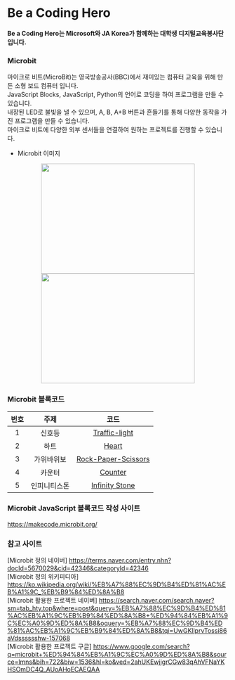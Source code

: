 # Be a Coding Hero

__Be a Coding Hero는 Microsoft와 JA Korea가 함께하는 대학생 디지털교육봉사단 입니다.__

### Microbit
마이크로 비트(MicroBit)는 영국방송공사(BBC)에서 재미있는 컴퓨터 교육을 위해 만든 소형 보드 컴퓨터 입니다.  
JavaScript Blocks, JavaScript, Python의 언어로 코딩을 하여 프로그램을 만들 수 있습니다.  
내장된 LED로 불빛을 낼 수 있으며, A, B, A+B 버튼과 흔들기를 통해 다양한 동작을 가진 프로그램을 만들 수 있습니다.  
마이크로 비트에 다양한 외부 센서들을 연결하여 원하는 프로젝트를 진행할 수 있습니다.  

 * Microbit 이미지 
  <center><img src="https://user-images.githubusercontent.com/42378048/87538127-af9fae00-c6d6-11ea-834b-e773abcb9c59.png" alt="" height="250px" width="350px"/></center>  
  <center><img src="https://user-images.githubusercontent.com/42378048/87538136-b29a9e80-c6d6-11ea-8e01-4e614d8591da.png" alt="" height="250px" width="350px"/></center>


### Microbit 블록코드
|  <center>번호</center> |  <center>주제</center> |  <center>코드</center> |
|:--------:|:--------:|:--------:|
| <center>1</center> | <center>신호등</center> | [Traffic-light](https://github.com/juthor/microbit/tree/master/traffic-light) |
| <center>2</center> | <center>하트</center> | [Heart](https://github.com/juthor/microbit/tree/master/heart) |
| <center>3</center> | <center>가위바위보</center> | [Rock-Paper-Scissors](https://github.com/juthor/microbit/tree/master/rock-paper-scissors) |
| <center>4</center> | <center>카운터</center> | [Counter](https://github.com/juthor/microbit/tree/master/counter) |
| <center>5</center> | <center>인피니티스톤</center> | [Infinity Stone](https://github.com/juthor/microbit/tree/master/infinitystone) |

### Microbit JavaScript 블록코드 작성 사이트
https://makecode.microbit.org/

### 참고 사이트
 [Microbit 정의 네이버] https://terms.naver.com/entry.nhn?docId=5670029&cid=42346&categoryId=42346  
 [Microbit 정의 위키피디아] https://ko.wikipedia.org/wiki/%EB%A7%88%EC%9D%B4%ED%81%AC%EB%A1%9C_%EB%B9%84%ED%8A%B8  
 [Microbit 활용한 프로젝트 네이버] https://search.naver.com/search.naver?sm=tab_hty.top&where=post&query=%EB%A7%88%EC%9D%B4%ED%81%AC%EB%A1%9C%EB%B9%84%ED%8A%B8+%ED%94%84%EB%A1%9C%EC%A0%9D%ED%8A%B8&oquery=%EB%A7%88%EC%9D%B4%ED%81%AC%EB%A1%9C%EB%B9%84%ED%8A%B8&tqi=UwGKllprvTossi86aVdsssssshw-157068  
 [Microbit 활용한 프로젝트 구글] https://www.google.com/search?q=microbit+%ED%94%84%EB%A1%9C%EC%A0%9D%ED%8A%B8&source=lmns&bih=722&biw=1536&hl=ko&ved=2ahUKEwjjgrCGw83qAhVFNaYKHSOmDC4Q_AUoAHoECAEQAA  

